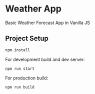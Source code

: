 # Weather App

Basic Weather Forecast App in Vanilla JS

## Project Setup

```shell
npm install
```

For development build and dev server:

```shell
npm run start
```

For production build:

```shell
npm run build
```
